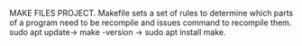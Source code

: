 MAKE FILES PROJECT.
Makefile sets a set of rules to determine which parts of a program need to be recompile and issues  command to recompile them.
sudo apt update-> make -version -> sudo apt install make.

